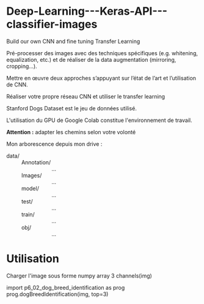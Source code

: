 # Deep-Learning---Keras-API---classifier-images
Build our own CNN and  fine tuning Transfer Learning

Pré-processer des images avec des techniques spécifiques (e.g. whitening, equalization, etc.)
et de réaliser de la data augmentation (mirroring, cropping...).

Mettre en œuvre deux approches s’appuyant sur l’état de l’art et l’utilisation de CNN.

Réaliser votre propre réseau CNN et utiliser le transfer learning

Stanford Dogs Dataset est le jeu de données utilisé.

L'utilisation du GPU de Google Colab constitue l'environnement de travail.

<b>Attention :</b> adapter les chemins selon votre volonté

Mon arborescence depuis mon drive : 

<p>data/<br>
&nbsp;&nbsp;&nbsp;&nbsp;&nbsp;&nbsp;&nbsp;&nbsp;&nbsp;&nbsp;Annotation/<br>
&nbsp;&nbsp;&nbsp;&nbsp;&nbsp;&nbsp;&nbsp;&nbsp;&nbsp;&nbsp;&nbsp;
&nbsp;&nbsp;&nbsp;&nbsp;&nbsp;&nbsp;&nbsp;&nbsp;&nbsp;&nbsp;&nbsp;
&nbsp;&nbsp;&nbsp;&nbsp;&nbsp;&nbsp;...<br>
&nbsp;&nbsp;&nbsp;&nbsp;&nbsp;&nbsp;&nbsp;&nbsp;&nbsp;&nbsp;Images/<br>
&nbsp;&nbsp;&nbsp;&nbsp;&nbsp;&nbsp;&nbsp;&nbsp;&nbsp;&nbsp;&nbsp;
&nbsp;&nbsp;&nbsp;&nbsp;&nbsp;&nbsp;&nbsp;&nbsp;&nbsp;&nbsp;&nbsp;
&nbsp;&nbsp;&nbsp;&nbsp;&nbsp;&nbsp;...<br>
&nbsp;&nbsp;&nbsp;&nbsp;&nbsp;&nbsp;&nbsp;&nbsp;&nbsp;&nbsp;model/<br>
&nbsp;&nbsp;&nbsp;&nbsp;&nbsp;&nbsp;&nbsp;&nbsp;&nbsp;&nbsp;&nbsp;
&nbsp;&nbsp;&nbsp;&nbsp;&nbsp;&nbsp;&nbsp;&nbsp;&nbsp;&nbsp;&nbsp;
&nbsp;&nbsp;&nbsp;&nbsp;&nbsp;&nbsp;...<br>
&nbsp;&nbsp;&nbsp;&nbsp;&nbsp;&nbsp;&nbsp;&nbsp;&nbsp;&nbsp;test/<br>
&nbsp;&nbsp;&nbsp;&nbsp;&nbsp;&nbsp;&nbsp;&nbsp;&nbsp;&nbsp;&nbsp;
&nbsp;&nbsp;&nbsp;&nbsp;&nbsp;&nbsp;&nbsp;&nbsp;&nbsp;&nbsp;&nbsp;
&nbsp;&nbsp;&nbsp;&nbsp;&nbsp;&nbsp;...<br>
&nbsp;&nbsp;&nbsp;&nbsp;&nbsp;&nbsp;&nbsp;&nbsp;&nbsp;&nbsp;train/<br>
&nbsp;&nbsp;&nbsp;&nbsp;&nbsp;&nbsp;&nbsp;&nbsp;&nbsp;&nbsp;&nbsp;
&nbsp;&nbsp;&nbsp;&nbsp;&nbsp;&nbsp;&nbsp;&nbsp;&nbsp;&nbsp;&nbsp;
&nbsp;&nbsp;&nbsp;&nbsp;&nbsp;&nbsp;...<br>
&nbsp;&nbsp;&nbsp;&nbsp;&nbsp;&nbsp;&nbsp;&nbsp;&nbsp;&nbsp;obj/<br>
&nbsp;&nbsp;&nbsp;&nbsp;&nbsp;&nbsp;&nbsp;&nbsp;&nbsp;&nbsp;&nbsp;
&nbsp;&nbsp;&nbsp;&nbsp;&nbsp;&nbsp;&nbsp;&nbsp;&nbsp;&nbsp;&nbsp;
&nbsp;&nbsp;&nbsp;&nbsp;&nbsp;&nbsp;...<br>  
</p>
    
# Utilisation
Charger l'image sous forme numpy array 3 channels(img)

import p6_02_dog_breed_identification as prog<br>
prog.dogBreedIdentification(img, top=3)
